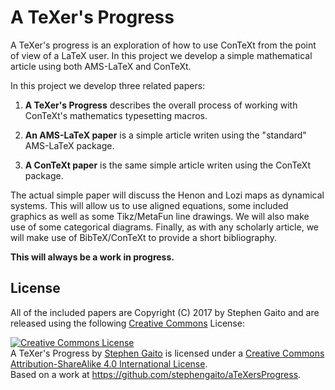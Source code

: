 # A TeXer's Progress

A TeXer's progress is an exploration of how to use ConTeXt from the 
point of view of a LaTeX user. In this project we develop a simple 
mathematical article using both AMS-LaTeX and ConTeXt.

In this project we develop three related papers:

1. **A TeXer's Progress** describes the overall process of working with 
ConTeXt's mathematics typesetting macros.

2. **An AMS-LaTeX paper** is a simple article writen using the 
"standard" AMS-LaTeX package.

3. **A ConTeXt paper** is the same simple article writen using the 
ConTeXt package.

The actual simple paper will discuss the Henon and Lozi maps as 
dynamical systems. This will allow us to use aligned equations, some 
included graphics as well as some Tikz/MetaFun line drawings. We will 
also make use of some categorical diagrams. Finally, as with any 
scholarly article, we will make use of BibTeX/ConTeXt to provide a short 
bibliography.

**This will always be a work in progress.**

## License

All of the included papers are Copyright (C) 2017 by Stephen Gaito and 
are released using the following [Creative 
Commons](https://creativecommons.org/) License:

<a rel="license" 
href="http://creativecommons.org/licenses/by-sa/4.0/"><img alt="Creative 
Commons License" style="border-width:0" 
src="https://i.creativecommons.org/l/by-sa/4.0/88x31.png" /></a><br 
/><span xmlns:dct="http://purl.org/dc/terms/" 
href="http://purl.org/dc/dcmitype/Text" property="dct:title" 
rel="dct:type">A TeXer's Progress</span> by <a 
xmlns:cc="http://creativecommons.org/ns#" 
href="https://github.com/stephengaito" property="cc:attributionName" 
rel="cc:attributionURL">Stephen Gaito</a> is licensed under a <a 
rel="license" 
href="http://creativecommons.org/licenses/by-sa/4.0/">Creative Commons 
Attribution-ShareAlike 4.0 International License</a>.<br />Based on a 
work at <a xmlns:dct="http://purl.org/dc/terms/" 
href="https://github.com/stephengaito/aTeXersProgress" 
rel="dct:source">https://github.com/stephengaito/aTeXersProgress</a>.
